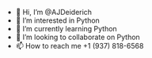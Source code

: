 - 👋 Hi, I’m @AJDeiderich
- 👀 I’m interested in Python
- 🌱 I’m currently learning Python
- 💞️ I’m looking to collaborate on Python
- 📫 How to reach me +1 (937) 818-6568

<!---
AJDeiderich/AJDeiderich is a ✨ special ✨ repository because its `README.md` (this file) appears on your GitHub profile.
You can click the Preview link to take a look at your changes.
--->
